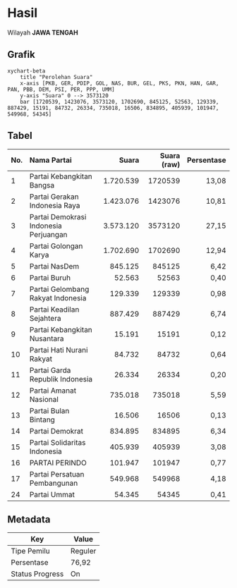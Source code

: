 # Hasil

Wilayah **JAWA TENGAH**

## Grafik

```mermaid
xychart-beta
    title "Perolehan Suara"
    x-axis [PKB, GER, PDIP, GOL, NAS, BUR, GEL, PKS, PKN, HAN, GAR, PAN, PBB, DEM, PSI, PER, PPP, UMM]
    y-axis "Suara" 0 --> 3573120
    bar [1720539, 1423076, 3573120, 1702690, 845125, 52563, 129339, 887429, 15191, 84732, 26334, 735018, 16506, 834895, 405939, 101947, 549968, 54345]
```

## Tabel

| No. | Nama Partai                           | Suara     | Suara (raw) | Persentase |
|:--- |:------------------------------------- | ---------:| -----------:| ----------:|
| 1   | Partai Kebangkitan Bangsa             | 1.720.539 | 1720539     | 13,08      |
| 2   | Partai Gerakan Indonesia Raya         | 1.423.076 | 1423076     | 10,81      |
| 3   | Partai Demokrasi Indonesia Perjuangan | 3.573.120 | 3573120     | 27,15      |
| 4   | Partai Golongan Karya                 | 1.702.690 | 1702690     | 12,94      |
| 5   | Partai NasDem                         | 845.125   | 845125      | 6,42       |
| 6   | Partai Buruh                          | 52.563    | 52563       | 0,40       |
| 7   | Partai Gelombang Rakyat Indonesia     | 129.339   | 129339      | 0,98       |
| 8   | Partai Keadilan Sejahtera             | 887.429   | 887429      | 6,74       |
| 9   | Partai Kebangkitan Nusantara          | 15.191    | 15191       | 0,12       |
| 10  | Partai Hati Nurani Rakyat             | 84.732    | 84732       | 0,64       |
| 11  | Partai Garda Republik Indonesia       | 26.334    | 26334       | 0,20       |
| 12  | Partai Amanat Nasional                | 735.018   | 735018      | 5,59       |
| 13  | Partai Bulan Bintang                  | 16.506    | 16506       | 0,13       |
| 14  | Partai Demokrat                       | 834.895   | 834895      | 6,34       |
| 15  | Partai Solidaritas Indonesia          | 405.939   | 405939      | 3,08       |
| 16  | PARTAI PERINDO                        | 101.947   | 101947      | 0,77       |
| 17  | Partai Persatuan Pembangunan          | 549.968   | 549968      | 4,18       |
| 24  | Partai Ummat                          | 54.345    | 54345       | 0,41       |


## Metadata

| Key             | Value   |
| --------------- | ------- |
| Tipe Pemilu     | Reguler |
| Persentase      | 76,92   |
| Status Progress | On      |



